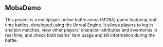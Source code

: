 MobaDemo
---
This project is a multiplayer online battle arena (MOBA) game featuring real-time battles, developed using the Unreal Engine. It allows players to log in and join matches, view other players’ character attributes and inventories in real time, and check both teams’ item usage and kill information during the battle.
